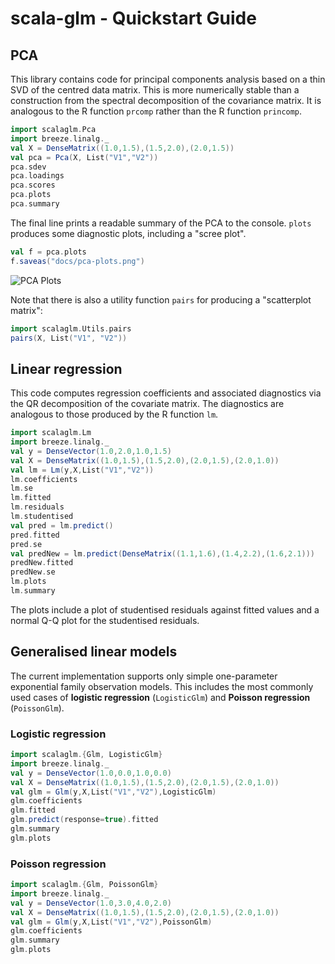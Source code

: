 # scala-glm - Quickstart Guide

## PCA

This library contains code for principal components analysis based on a thin SVD of the centred data matrix. This is more numerically stable than a construction from the spectral decomposition of the covariance matrix. It is analogous to the R function `prcomp` rather than the R function `princomp`.
```scala mdoc
import scalaglm.Pca
import breeze.linalg._
val X = DenseMatrix((1.0,1.5),(1.5,2.0),(2.0,1.5))
val pca = Pca(X, List("V1","V2"))
pca.sdev
pca.loadings
pca.scores
pca.plots
pca.summary
```
The final line prints a readable summary of the PCA to the console. `plots` produces some diagnostic plots, including a "scree plot".

```scala mdoc:invisible
val f = pca.plots
f.saveas("docs/pca-plots.png")
```
![PCA Plots](pca-plots.png)

Note that there is also a utility function `pairs` for producing a "scatterplot matrix":
```scala mdoc
import scalaglm.Utils.pairs
pairs(X, List("V1", "V2"))
```

## Linear regression

This code computes regression coefficients and associated diagnostics via the QR decomposition of the covariate matrix. The diagnostics are analogous to those produced by the R function `lm`.

```scala mdoc:reset
import scalaglm.Lm
import breeze.linalg._
val y = DenseVector(1.0,2.0,1.0,1.5)
val X = DenseMatrix((1.0,1.5),(1.5,2.0),(2.0,1.5),(2.0,1.0))
val lm = Lm(y,X,List("V1","V2"))
lm.coefficients
lm.se
lm.fitted
lm.residuals
lm.studentised
val pred = lm.predict()
pred.fitted
pred.se
val predNew = lm.predict(DenseMatrix((1.1,1.6),(1.4,2.2),(1.6,2.1)))
predNew.fitted
predNew.se
lm.plots
lm.summary
```
The plots include a plot of studentised residuals against fitted values and a normal Q-Q plot for the studentised residuals.

## Generalised linear models

The current implementation supports only simple one-parameter exponential family observation models. This includes the most commonly used cases of **logistic regression** (`LogisticGlm`) and **Poisson regression** (`PoissonGlm`).

### Logistic regression

```scala mdoc:reset
import scalaglm.{Glm, LogisticGlm}
import breeze.linalg._
val y = DenseVector(1.0,0.0,1.0,0.0)
val X = DenseMatrix((1.0,1.5),(1.5,2.0),(2.0,1.5),(2.0,1.0))
val glm = Glm(y,X,List("V1","V2"),LogisticGlm)
glm.coefficients
glm.fitted
glm.predict(response=true).fitted
glm.summary
glm.plots
```

### Poisson regression

```scala mdoc:reset
import scalaglm.{Glm, PoissonGlm}
import breeze.linalg._
val y = DenseVector(1.0,3.0,4.0,2.0)
val X = DenseMatrix((1.0,1.5),(1.5,2.0),(2.0,1.5),(2.0,1.0))
val glm = Glm(y,X,List("V1","V2"),PoissonGlm)
glm.coefficients
glm.summary
glm.plots
```


